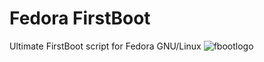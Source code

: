 # Fedora FirstBoot
Ultimate FirstBoot script for Fedora GNU/Linux
![fbootlogo](https://user-images.githubusercontent.com/105867115/213459367-907e353d-b177-4fe3-be35-6076b44ad22f.png)
